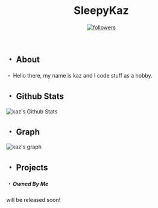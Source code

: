 <h1 align='center'>
SleepyKaz
  </h1>
    <p align="center">
  <a href="https://github.com/ilvanx">
    <img alt="followers" title="Follow Me"src="https://img.shields.io/github/followers/ilvanx?color=236ad3&labelColor=1155ba&style=for-the-badge&logo=github&label=Follow%20me"/></a>
</p>
<br> 
 <h2>・ About </h2>
 <p>
  ・ Hello there, my name is kaz and I code stuff as a hobby.  
</p>
 <h2>・ Github Stats </h2>
  <img alt="kaz's Github Stats" src="https://github-readme-stats.vercel.app/api?username=sleepykaz&show_icons=true&theme=omni" />
 <h2>・ Graph </h2>
 <img src="https://activity-graph.herokuapp.com/graph?username=sleepykaz&theme=omni" alt="kaz's graph" /></a> 
 
 <h2>・ Projects</h2>
   <h5>・ Owned By Me </h5>
  <p>will be released soon!</p>
 
